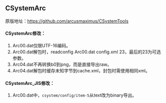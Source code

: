 ## CSystemArc
原版地址：https://github.com/arcusmaximus/CSystemTools

#### CSystemArc修改：
1. Arc00.dat仅限UTF-16编码。
2. Arc00.dat解包时，readconfig Arc00.dat config.xml 23，最后的23为可选参数。
3. Arc04.dat不再转换b0到png，而是直接导出raw。
4. Arc04.dat解包时缓存未知字节到cache.xml，封包时需使用相同xml。

#### CSystemArc_JIS修改：
1. Arc00.dat中，`csystem/config/item-5`从text改为binary导出。